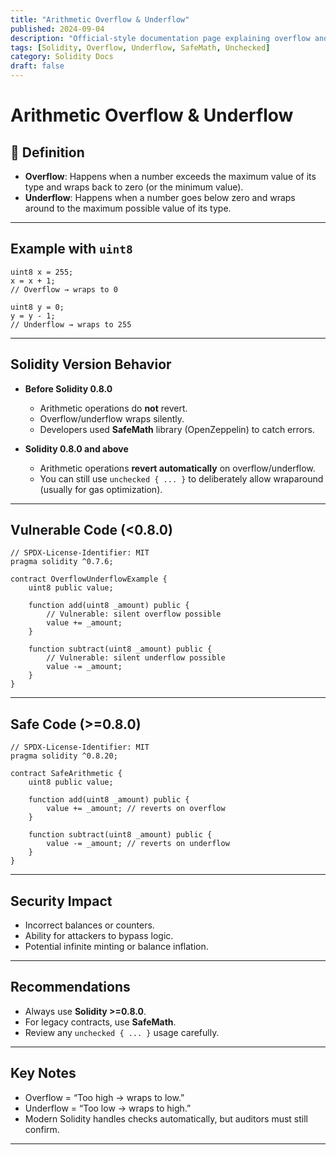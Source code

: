 ```yaml
---
title: "Arithmetic Overflow & Underflow"
published: 2024-09-04
description: "Official-style documentation page explaining overflow and underflow in Solidity, version differences, examples, security impact, and fixes."
tags: [Solidity, Overflow, Underflow, SafeMath, Unchecked]
category: Solidity Docs
draft: false
---
```


# Arithmetic Overflow & Underflow

## 📖 Definition

* **Overflow**: Happens when a number exceeds the maximum value of its type and wraps back to zero (or the minimum value).
* **Underflow**: Happens when a number goes below zero and wraps around to the maximum possible value of its type.

---

##  Example with `uint8`

```solidity
uint8 x = 255; 
x = x + 1; 
// Overflow → wraps to 0
```

```solidity
uint8 y = 0; 
y = y - 1; 
// Underflow → wraps to 255
```

---

##  Solidity Version Behavior

* **Before Solidity 0.8.0**

  * Arithmetic operations do **not** revert.
  * Overflow/underflow wraps silently.
  * Developers used **SafeMath** library (OpenZeppelin) to catch errors.

* **Solidity 0.8.0 and above**

  * Arithmetic operations **revert automatically** on overflow/underflow.
  * You can still use `unchecked { ... }` to deliberately allow wraparound (usually for gas optimization).

---

##  Vulnerable Code (<0.8.0)

```solidity
// SPDX-License-Identifier: MIT
pragma solidity ^0.7.6;

contract OverflowUnderflowExample {
    uint8 public value;

    function add(uint8 _amount) public {
        // Vulnerable: silent overflow possible
        value += _amount;
    }

    function subtract(uint8 _amount) public {
        // Vulnerable: silent underflow possible
        value -= _amount;
    }
}
```

---

## Safe Code (>=0.8.0)

```solidity
// SPDX-License-Identifier: MIT
pragma solidity ^0.8.20;

contract SafeArithmetic {
    uint8 public value;

    function add(uint8 _amount) public {
        value += _amount; // reverts on overflow
    }

    function subtract(uint8 _amount) public {
        value -= _amount; // reverts on underflow
    }
}
```

---

## Security Impact

* Incorrect balances or counters.
* Ability for attackers to bypass logic.
* Potential infinite minting or balance inflation.

---

##  Recommendations

* Always use **Solidity >=0.8.0**.
* For legacy contracts, use **SafeMath**.
* Review any `unchecked { ... }` usage carefully.

---

##  Key Notes

* Overflow = “Too high → wraps to low.”
* Underflow = “Too low → wraps to high.”
* Modern Solidity handles checks automatically, but auditors must still confirm.

---
